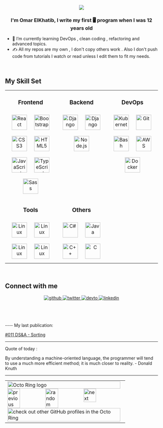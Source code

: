 <div align="center">
<img src="https://media1.tenor.com/images/7d13e039fd08c122edd77f1ebfb746f6/tenor.gif?itemid=17699347" align="center" />
</div>  

### <div align="center">I'm Omar ElKhatib, I write my first  🖥️ program when I was 12 years old</div>  
  
- 🌱 I’m currently learning DevOps , clean coding , refactoring and advanced topics.
- ✍️ All my repos are my own , I don't copy others work . Also I don't push code from tutorials I watch or read unless I edit them to fit my needs.
  
<br/>  

## My Skill Set  
<table><tr>


<td valign="top" width="33%">
<div align="center">  
  
  ### Frontend  
  
<img style="margin: 10px" src="https://devicons.github.io/devicon/devicon.git/icons/react/react-original-wordmark.svg" alt="React" height="50" />  
<img style="margin: 10px" src="https://devicons.github.io/devicon/devicon.git/icons/bootstrap/bootstrap-plain.svg" alt="Bootstrap" height="50" />  
<img style="margin: 10px" src="https://devicons.github.io/devicon/devicon.git/icons/css3/css3-original-wordmark.svg" alt="CSS3" height="50" />  
<img style="margin: 10px" src="https://devicons.github.io/devicon/devicon.git/icons/html5/html5-original-wordmark.svg" alt="HTML5" height="50" />  
<img style="margin: 10px" src="https://devicons.github.io/devicon/devicon.git/icons/javascript/javascript-original.svg" alt="JavaScript" height="50" />  
<img style="margin: 10px" src="https://devicons.github.io/devicon/devicon.git/icons/typescript/typescript-original.svg" alt="TypeScript" height="50" />  
<img style="margin: 10px" src="https://devicons.github.io/devicon/devicon.git/icons/sass/sass-original.svg" alt="Sass" height="50" />  
</div></td>

<td valign="top" width="33%">
<div align="center"> 
  
### Backend  
  
<img style="margin: 10px" src="https://devicon.dev/devicon.git/icons/go/go-original.svg" alt="Django" height="50" /> 
<img style="margin: 10px" src="https://devicons.github.io/devicon/devicon.git/icons/django/django-original.svg" alt="Django" height="50" />  
<img style="margin: 10px" src="https://devicons.github.io/devicon/devicon.git/icons/nodejs/nodejs-original-wordmark.svg" alt="Node.js" height="50" />  
</div>  

 
<td valign="top" width="33%">
<div align="center">  
  
  ### DevOps 
  
<img style="margin: 10px" src="https://www.vectorlogo.zone/logos/kubernetes/kubernetes-icon.svg" alt="Kubernetes" height="50" />  
<img style="margin: 10px" src="https://www.vectorlogo.zone/logos/git-scm/git-scm-icon.svg" alt="Git" height="50" />  
<img style="margin: 10px" src="https://www.vectorlogo.zone/logos/gnu_bash/gnu_bash-icon.svg" alt="Bash" height="50" />  
<img style="margin: 10px" src="https://devicons.github.io/devicon/devicon.git/icons/amazonwebservices/amazonwebservices-original-wordmark.svg" alt="AWS" height="50" />  
<img style="margin: 10px" src="https://devicons.github.io/devicon/devicon.git/icons/docker/docker-original-wordmark.svg" alt="Docker" height="50" />  
</div></td>
    </tr>
<tr>

<td valign="top" width="33%">
<div align="center">  
  
  ### Tools
  
<img style="margin: 10px" src="https://devicons.github.io/devicon/devicon.git/icons/linux/linux-original.svg" alt="Linux" height="50" /> 
<img style="margin: 10px" src="https://devicon.dev/devicon.git/icons/vim/vim-original.svg" alt="Linux" height="50" />  
<img style="margin: 10px" src="https://blog.jetbrains.com/wp-content/uploads/2019/01/goland_icon.svg" alt="Linux" height="50" />  
<img style="margin: 10px" src="https://sw.kovidgoyal.net/kitty/_static/kitty.png" alt="Linux" height="50" />  


<td valign="top" width="33%">
<div align="center">  
  
  ### Others  
  
<img style="margin: 10px" src="https://devicons.github.io/devicon/devicon.git/icons/csharp/csharp-original.svg" alt="C#" height="50" />  
<img style="margin: 10px" src="https://devicons.github.io/devicon/devicon.git/icons/java/java-original-wordmark.svg" alt="Java" height="50" />  
<img style="margin: 10px" src="https://devicons.github.io/devicon/devicon.git/icons/cplusplus/cplusplus-original.svg" alt="C++" height="50" />  
<img style="margin: 10px" src="https://devicons.github.io/devicon/devicon.git/icons/c/c-original.svg" alt="C" height="50" />  
</div></td>

</div></td>
    </tr>
  </table>  

<br/>  

## Connect with me  
<div align="center">
<a href="https://github.com/OmarElKhatibCS" target="_blank">
<img src=https://img.shields.io/badge/github-%2324292e.svg?&style=for-the-badge&logo=github&logoColor=white alt=github style="margin-bottom: 5px;" />
</a>
<a href="https://twitter.com/omarkhwarzmi" target="_blank">
<img src=https://img.shields.io/badge/twitter-%2300acee.svg?&style=for-the-badge&logo=twitter&logoColor=white alt=twitter style="margin-bottom: 5px;" />
</a>
<a href="https://dev.to/elkhatibomar" target="_blank">
<img src=https://img.shields.io/badge/dev.to-%2308090A.svg?&style=for-the-badge&logo=dev.to&logoColor=white alt=devto style="margin-bottom: 5px;" />
</a>
<a href="https://linkedin.com/in/elkhatibomar" target="_blank">
<img src=https://img.shields.io/badge/linkedin-%231E77B5.svg?&style=for-the-badge&logo=linkedin&logoColor=white alt=linkedin style="margin-bottom: 5px;" />
</a>  
</div>  
<br/>  
<br/>  
<br/>  
<br />
----
My last publication:


[#011 DS&A - Sorting](https://dev.to/elkhatibomar/011-ds-a-sorting-2kd6)


---
Quote of today :
    

  
By understanding a machine-oriented language, the programmer will tend to use a much more efficient method; it is much closer to reality.  - Donald Knuth
  
---
<table><tbody><tr><td><a href="https://octo-ring.com/"><img src="https://octo-ring.com/static/img/widget/top.png" width="99%" alt="Octo Ring logo" align="top"></a><br><a href="https://octo-ring.com/p/OmarElKhatibCS/prev"><img src="https://octo-ring.com/static/img/widget/prev.png" width="33%" alt="previous" align="top" title="previous profile"></a><a href="https://octo-ring.com/p/OmarElKhatibCS/random"><img src="https://octo-ring.com/static/img/widget/random.png" width="33%" alt="random" align="top" title="random profile"></a><a href="https://octo-ring.com/p/OmarElKhatibCS/next"><img src="https://octo-ring.com/static/img/widget/next.png" width="33%" alt="next" align="top" title="next profile"></a><br><a href="https://octo-ring.com/"><img src="https://octo-ring.com/static/img/widget/bottom.png" width="99%" alt="check out other GitHub profiles in the Octo Ring" align="top"></a></td></tr></tbody></table>
